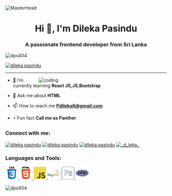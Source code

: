 ![MasterHead](https://www.digitalsolutionservices.com/img/services/web%20development.gif)
<h1 align="center">Hi 👋, I'm Dileka Pasindu</h1>
<h3 align="center">A passionate frontend developer from Sri Lanka</h3>
<p align="left"> <img src="https://komarev.com/ghpvc/?username=dps404&label=Profile%20views&color=0e75b6&style=flat" alt="dps404" /> </p>

<p align="left"> <a href="https://twitter.com/dileka pasindu" target="blank"><img src="https://img.shields.io/twitter/follow/dileka pasindu?logo=twitter&style=for-the-badge" alt="dileka pasindu" /></a> </p>

---
<img align="right" alt="coding" width="400" src="https://media4.giphy.com/media/v1.Y2lkPTc5MGI3NjExYWQ1ajFxeHR1Zm5iOXlqdnE1eGRsOWluajdlbTl5OGRua3ByNmY5NyZlcD12MV9pbnRlcm5hbF9naWZfYnlfaWQmY3Q9Zw/RbDKaczqWovIugyJmW/giphy.gif">


- 🌱 I’m currently learning **React JS,JS,Bootstrap**

- 💬 Ask me about **HTML**

- 📫 How to reach me **Pdileka6@gmail.com**

- ⚡ Fun fact **Call me as Panther**

<h3 align="left">Connect with me:</h3>
<p align="left">
<a href="https://twitter.com/dileka pasindu" target="blank"><img align="center" src="https://raw.githubusercontent.com/rahuldkjain/github-profile-readme-generator/master/src/images/icons/Social/twitter.svg" alt="dileka pasindu" height="30" width="40" /></a>
<a href="https://linkedin.com/in/dileka pasindu" target="blank"><img align="center" src="https://raw.githubusercontent.com/rahuldkjain/github-profile-readme-generator/master/src/images/icons/Social/linked-in-alt.svg" alt="dileka pasindu" height="30" width="40" /></a>
<a href="https://fb.com/dileka pasindu" target="blank"><img align="center" src="https://raw.githubusercontent.com/rahuldkjain/github-profile-readme-generator/master/src/images/icons/Social/facebook.svg" alt="dileka pasindu" height="30" width="40" /></a>
<a href="https://instagram.com/_d_leka_" target="blank"><img align="center" src="https://raw.githubusercontent.com/rahuldkjain/github-profile-readme-generator/master/src/images/icons/Social/instagram.svg" alt="_d_leka_" height="30" width="40" /></a>
</p>

<h3 align="left">Languages and Tools:</h3>
<p align="left"> <a href="https://www.w3schools.com/css/" target="_blank" rel="noreferrer"> <img src="https://raw.githubusercontent.com/devicons/devicon/master/icons/css3/css3-original-wordmark.svg" alt="css3" width="40" height="40"/> </a> <a href="https://www.w3.org/html/" target="_blank" rel="noreferrer"> <img src="https://raw.githubusercontent.com/devicons/devicon/master/icons/html5/html5-original-wordmark.svg" alt="html5" width="40" height="40"/> </a> <a href="https://developer.mozilla.org/en-US/docs/Web/JavaScript" target="_blank" rel="noreferrer"> <img src="https://raw.githubusercontent.com/devicons/devicon/master/icons/javascript/javascript-original.svg" alt="javascript" width="40" height="40"/> </a> <a href="https://www.mysql.com/" target="_blank" rel="noreferrer"> <img src="https://raw.githubusercontent.com/devicons/devicon/master/icons/mysql/mysql-original-wordmark.svg" alt="mysql" width="40" height="40"/> </a> <a href="https://www.photoshop.com/en" target="_blank" rel="noreferrer"> <img src="https://raw.githubusercontent.com/devicons/devicon/master/icons/photoshop/photoshop-line.svg" alt="photoshop" width="40" height="40"/> </a> <a href="https://www.php.net" target="_blank" rel="noreferrer"> <img src="https://raw.githubusercontent.com/devicons/devicon/master/icons/php/php-original.svg" alt="php" width="40" height="40"/> </a> </p>

<p><img align="center" src="https://github-readme-stats.vercel.app/api/top-langs?username=dps404&show_icons=true&locale=en&layout=compact" alt="dps404" /></p>
